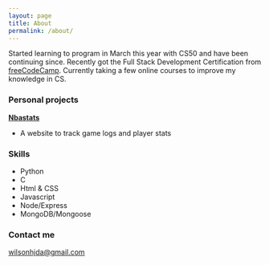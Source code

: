 ```yaml
---
layout: page
title: About
permalink: /about/
---
```


Started learning to program in March this year with CS50 and have been continuing since. Recently got the Full Stack Development Certification from [freeCodeCamp](https://www.freecodecamp.org/certification/wilsonh0/full-stack). Currently taking a few online courses to improve my knowledge in CS.

### Personal projects
**[Nbastats](https://github.com/shroud0g/nbastats)**
* A website to track game logs and player stats

### Skills 
* Python
* C
* Html & CSS
* Javascript
* Node/Express
* MongoDB/Mongoose

### Contact me

[wilsonhjda@gmail.com](mailto:wilsonhjda@gmail.com)
